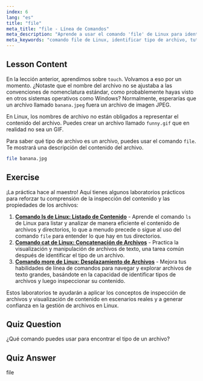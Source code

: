 ```yaml
---
index: 6
lang: "es"
title: "file"
meta_title: "file - Línea de Comandos"
meta_description: "Aprende a usar el comando 'file' de Linux para identificar tipos y contenidos de archivos. Comprende las convenciones de nomenclatura de archivos de Linux con esta guía para principiantes."
meta_keywords: "comando file de Linux, identificar tipo de archivo, tutorial de Linux, nomenclatura de archivos, Linux para principiantes, guía de Linux"
---
```


## Lesson Content

En la lección anterior, aprendimos sobre `touch`. Volvamos a eso por un momento. ¿Notaste que el nombre del archivo no se ajustaba a las convenciones de nomenclatura estándar, como probablemente hayas visto en otros sistemas operativos como Windows? Normalmente, esperarías que un archivo llamado `banana.jpeg` fuera un archivo de imagen JPEG.

En Linux, los nombres de archivo no están obligados a representar el contenido del archivo. Puedes crear un archivo llamado `funny.gif` que en realidad no sea un GIF.

Para saber qué tipo de archivo es un archivo, puedes usar el comando `file`. Te mostrará una descripción del contenido del archivo.

```bash
file banana.jpg
```

## Exercise

¡La práctica hace al maestro! Aquí tienes algunos laboratorios prácticos para reforzar tu comprensión de la inspección del contenido y las propiedades de los archivos:

1. **[Comando ls de Linux: Listado de Contenido](https://labex.io/es/labs/linux-linux-ls-command-content-listing-219205)** - Aprende el comando `ls` de Linux para listar y analizar de manera eficiente el contenido de archivos y directorios, lo que a menudo precede o sigue al uso del comando `file` para entender lo que hay en tus directorios.
2. **[Comando cat de Linux: Concatenación de Archivos](https://labex.io/es/labs/linux-linux-cat-command-file-concatenating-210986)** - Practica la visualización y manipulación de archivos de texto, una tarea común después de identificar el tipo de un archivo.
3. **[Comando more de Linux: Desplazamiento de Archivos](https://labex.io/es/labs/linux-linux-more-command-file-scrolling-214299)** - Mejora tus habilidades de línea de comandos para navegar y explorar archivos de texto grandes, basándote en la capacidad de identificar tipos de archivos y luego inspeccionar su contenido.

Estos laboratorios te ayudarán a aplicar los conceptos de inspección de archivos y visualización de contenido en escenarios reales y a generar confianza en la gestión de archivos en Linux.

## Quiz Question

¿Qué comando puedes usar para encontrar el tipo de un archivo?

## Quiz Answer

file